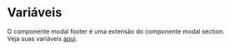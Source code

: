 # Variáveis

O componente modal footer é uma extensão do componente modal section. Veja suas variáveis [aqui](/docs/components/modal-section).